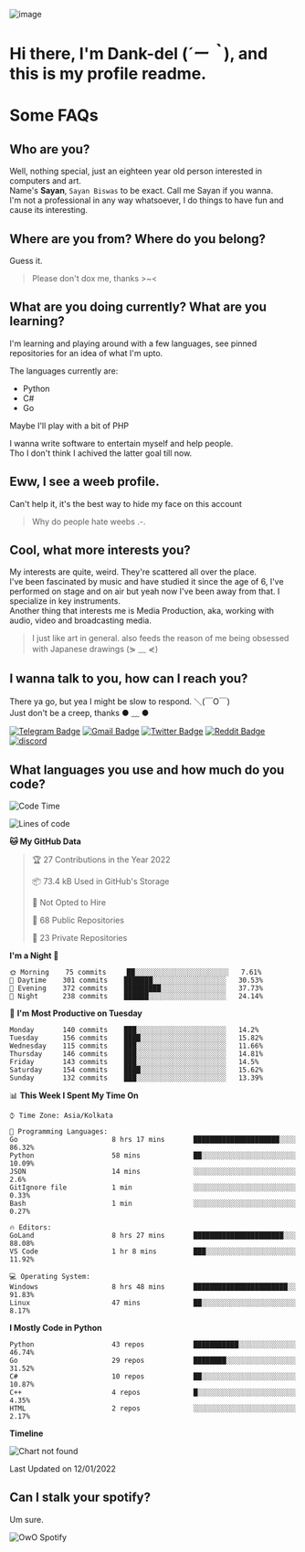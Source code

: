 ![image](https://user-images.githubusercontent.com/63096193/125182844-29f20800-e22f-11eb-8dc9-b0f2d29647bb.png)

# **Hi there, I'm Dank-del (*´ー｀*), and this is my profile readme.**
<!--  [![Profile views](https://gpvc.arturio.dev/dank-del)](https://github.com/dank-del) -->
# Some FAQs

## **Who are you?**

Well, nothing special, just an eighteen year old person interested in computers and art. \
Name's **Sayan**, `Sayan Biswas` to be exact. Call me Sayan if you wanna. \
I'm not a professional in any way whatsoever, I do things to have fun and cause its interesting.

## **Where are you from? Where do you belong?**

Guess it.
> Please don't dox me, thanks >~<

## **What are you doing currently? What are you learning?**

I'm learning and playing around with a few languages, see pinned repositories for an idea of what I'm upto.

The languages currently are:

- Python
- C#
- Go

Maybe I'll play with a bit of PHP

I wanna write software to entertain myself and help people. \
Tho I don't think I achived the latter goal till now.

## **Eww, I see a weeb profile.**

Can't help it, it's the best way to hide my face on this account
> Why do people hate weebs .-.

## **Cool, what more interests you?**

My interests are quite, weird. They're scattered all over the place. \
I've been fascinated by music and have studied it since the age of 6, I've performed on stage and on air but yeah now I've been away from that. I specialize in key instruments. \
Another thing that interests me is Media Production, aka, working with audio, video and broadcasting media.

> I just like art in general. also feeds the reason of me being obsessed with Japanese drawings (⋟ ﹏ ⋞)

## **I wanna talk to you, how can I reach you?**

There ya go, but yea I might be slow to respond. ＼(￣O￣) \
Just don't be a creep, thanks ● ﹏ ●

[![Telegram Badge](https://img.shields.io/badge/-dank_as_fuck-1ca0f1?style=flat-square&logo=telegram&logoColor=white&link=https://t.me/dank_as_fuck)](https://t.me/dank_as_fuck)
[![Gmail Badge](https://img.shields.io/badge/-chizuru@kanojo.tk-c14438?style=flat-square&logo=Gmail&logoColor=white&link=mailto:chizuru@kanojo.tk)](mailto:chizuru@kanojo.tk)
[![Twitter Badge](https://img.shields.io/twitter/follow/TheDankDel?style=social)](https://twitter.com/TheDankDel)
[![Reddit Badge](https://img.shields.io/reddit/user-karma/combined/dank_as_fuck_?style=social)](https://www.reddit.com/user/dank_as_fuck_/)
[![discord](https://discord-md-badge.vercel.app/api/shield/506536929152466945?style=social)](https://discordapp.com/users/506536929152466945)

## **What languages you use and how much do you code?**

<!--START_SECTION:waka-->
![Code Time](http://img.shields.io/badge/Code%20Time-336%20hrs%2056%20mins-blue)

![Lines of code](https://img.shields.io/badge/From%20Hello%20World%20I%27ve%20Written-864%20Thousand%20lines%20of%20code-blue)

**🐱 My GitHub Data** 

> 🏆 27 Contributions in the Year 2022
 > 
> 📦 73.4 kB Used in GitHub's Storage 
 > 
> 🚫 Not Opted to Hire
 > 
> 📜 68 Public Repositories 
 > 
> 🔑 23 Private Repositories  
 > 
**I'm a Night 🦉** 

```text
🌞 Morning    75 commits     ██░░░░░░░░░░░░░░░░░░░░░░░   7.61% 
🌆 Daytime    301 commits    ███████░░░░░░░░░░░░░░░░░░   30.53% 
🌃 Evening    372 commits    █████████░░░░░░░░░░░░░░░░   37.73% 
🌙 Night      238 commits    ██████░░░░░░░░░░░░░░░░░░░   24.14%

```
📅 **I'm Most Productive on Tuesday** 

```text
Monday       140 commits    ███░░░░░░░░░░░░░░░░░░░░░░   14.2% 
Tuesday      156 commits    ████░░░░░░░░░░░░░░░░░░░░░   15.82% 
Wednesday    115 commits    ███░░░░░░░░░░░░░░░░░░░░░░   11.66% 
Thursday     146 commits    ███░░░░░░░░░░░░░░░░░░░░░░   14.81% 
Friday       143 commits    ███░░░░░░░░░░░░░░░░░░░░░░   14.5% 
Saturday     154 commits    ████░░░░░░░░░░░░░░░░░░░░░   15.62% 
Sunday       132 commits    ███░░░░░░░░░░░░░░░░░░░░░░   13.39%

```


📊 **This Week I Spent My Time On** 

```text
⌚︎ Time Zone: Asia/Kolkata

💬 Programming Languages: 
Go                       8 hrs 17 mins       █████████████████████░░░░   86.32% 
Python                   58 mins             ██░░░░░░░░░░░░░░░░░░░░░░░   10.09% 
JSON                     14 mins             ░░░░░░░░░░░░░░░░░░░░░░░░░   2.6% 
GitIgnore file           1 min               ░░░░░░░░░░░░░░░░░░░░░░░░░   0.33% 
Bash                     1 min               ░░░░░░░░░░░░░░░░░░░░░░░░░   0.27%

🔥 Editors: 
GoLand                   8 hrs 27 mins       ██████████████████████░░░   88.08% 
VS Code                  1 hr 8 mins         ███░░░░░░░░░░░░░░░░░░░░░░   11.92%

💻 Operating System: 
Windows                  8 hrs 48 mins       ███████████████████████░░   91.83% 
Linux                    47 mins             ██░░░░░░░░░░░░░░░░░░░░░░░   8.17%

```

**I Mostly Code in Python** 

```text
Python                   43 repos            ███████████░░░░░░░░░░░░░░   46.74% 
Go                       29 repos            ████████░░░░░░░░░░░░░░░░░   31.52% 
C#                       10 repos            ██░░░░░░░░░░░░░░░░░░░░░░░   10.87% 
C++                      4 repos             █░░░░░░░░░░░░░░░░░░░░░░░░   4.35% 
HTML                     2 repos             ░░░░░░░░░░░░░░░░░░░░░░░░░   2.17%

```


**Timeline**

![Chart not found](https://raw.githubusercontent.com/Dank-del/Dank-del/main/charts/bar_graph.png) 


 Last Updated on 12/01/2022
<!--END_SECTION:waka-->

## **Can I stalk your spotify?**

Um sure.

![OwO Spotify](https://spotify-recently-played-readme.vercel.app/api?user=31fdrsslnr7nvq4ytqwtw7c4rxfm&count=5)
